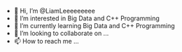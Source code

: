 - 👋 Hi, I’m @LiamLeeeeeeeee
- 👀 I’m interested in Big Data and C++ Programming
- 🌱 I’m currently learning Big Data and C++ Programming
- 💞️ I’m looking to collaborate on ...
- 📫 How to reach me ...

<!---
LiamLeeeeeeeee/LiamLeeeeeeeee is a ✨ special ✨ repository because its `README.md` (this file) appears on your GitHub profile.
You can click the Preview link to take a look at your changes.
--->
